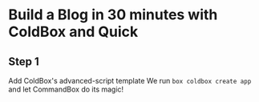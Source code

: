 # Build a Blog in 30 minutes with ColdBox and Quick

## Step 1
Add ColdBox's advanced-script template
We run `box coldbox create app` and let CommandBox do its magic!
